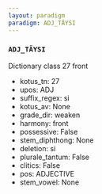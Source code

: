 ```yaml
---
layout: paradigm
paradigm: ADJ_TÄYSI
---
```

### ` ADJ_TÄYSI `

Dictionary class 27 front
* kotus_tn: 27
* upos: ADJ
* suffix_regex: si
* kotus_av: None
* grade_dir: weaken
* harmony: front
* possessive: False
* stem_diphthong: None
* deletion: si
* plurale_tantum: False
* clitics: False
* pos: ADJECTIVE
* stem_vowel: None
